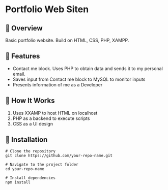 # Portfolio Web Siten

## 📌 Overview
Basic portfolio website. Build on HTML, CSS, PHP, XAMPP.  

## 🚀 Features
- Contact me block. Uses PHP to obtain data and sends it to my personal email.
- Saves input from Contact me block to MySQL to monitor inputs
- Presents information of me as a Developer 

## 📖 How It Works
1. Uses XXAMP to host HTML on localhost
2. PHP as a backend to execute scripts
3. CSS as a UI design 

## 🔧 Installation
``` Coming soon to web
# Clone the repository
git clone https://github.com/your-repo-name.git

# Navigate to the project folder
cd your-repo-name

# Install dependencies
npm install
